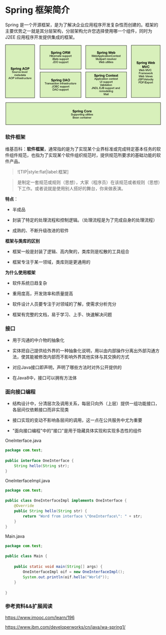 # Spring 框架简介

Spring 是一个开源框架，是为了解决企业应用程序开发复杂性而创建的。框架的主要优势之一就是其分层架构，分层架构允许您选择使用哪一个组件，同时为 J2EE 应用程序开发提供集成的框架。

![spring-framework](img/spring-framework.gif)

### 软件框架

维基百科：**软件框架**，通常指的是为了实现某个业界标准或完成特定基本任务的软件组件规范，也指为了实现某个软件组织规范时，提供规范所要求的基础功能的软件产品。

> ![TIP|style:flat|label:框架]

> 是制定一套规范或规则（思想），大家（程序员）在该规范或者规则（思想）下工作。或者说就是使用别人搭好的舞台，你来做表演。

**特点**：

* 半成品

* 封装了特定的处理流程和控制逻辑。（处理流程是为了完成自身的处理流程）

* 成熟的、不断升级改进的软件

**框架与类库的区别**

* 框架一般是封装了逻辑、高内聚的，类库则是松散的工具组合

* 框架专注于某一领域，类库则是更通用的

**为什么使用框架**

* 软件系统日趋复杂

* 重用度高，开发效率和质量提高

* 软件设计人员要专注于对领域的了解，使需求分析充分

* 框架有完整的文档，易于学习、上手、快速解决问题

### 接口

* 用于沟通的中介物的抽象化

* 实体把自己提供给外界的一种抽象化说明，用以由内部操作分离出外部沟通方法，使其能被修改内部而不影响外界其他实体与其交换的方式

* 对应Java接口即声明，声明了哪些方法时对外公开提供的

* 在Java8中，接口可以拥有方法体

### 面向接口编程

* 结构设计中，分清层次及调用关系，每层只向外（上层）提供一组功能接口，各层间仅依赖接口而非实现类

* 接口实现的变动不影响各层间的调用，这一点在公共服务中尤为重要

* "面向接口编程"中的"接口"是用于隐藏具体实现和实现多态性的组件

OneInterface.java

```java
package com.test;

public interface OneInterface {
	String hello(String str);
}
```

OneInterfaceImpl.java

```java
package com.test;

public class OneInterfaceImpl implements OneInterface {
	@Override
	public String hello(String str) {
		return "Word from interface \"OneInterface\": " + str;
	}
}
```

Main.java

```java
package com.test;

public class Main {

	public static void main(String[] args) {
		OneInterfaceImpl oif = new OneInterfaceImpl();
		System.out.println(oif.hello("World"));
	}

}
```

### 参考资料&&扩展阅读

https://www.imooc.com/learn/196

https://www.ibm.com/developerworks/cn/java/wa-spring1/